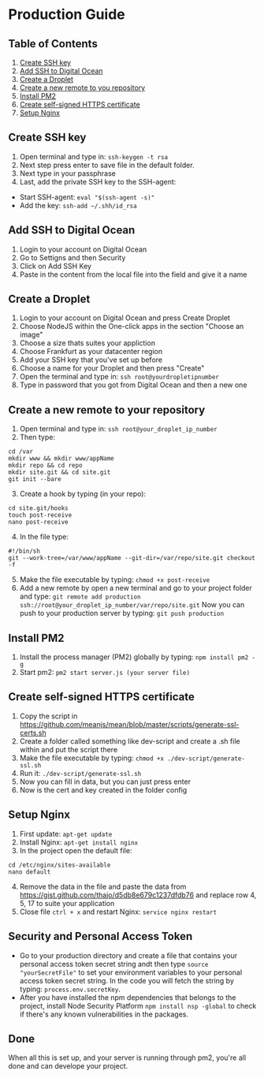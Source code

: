# Production Guide

## Table of Contents
1. [Create SSH key](#sshKey)
2. [Add SSH to Digital Ocean](#sshToDG)
3. [Create a Droplet](#createDroplet)
4. [Create a new remote to you repository](#newRemote)
5. [Install PM2](#pm2)
6. [Create self-signed HTTPS certificate](#https)
7. [Setup Nginx](#nginx)

## Create SSH key <a name="sshKey"></a>
1. Open terminal and type in: `ssh-keygen -t rsa`
2. Next step press enter to save file in the default folder.
3. Next type in your passphrase
4. Last, add the private SSH key to the SSH-agent:
  * Start SSH-agent: `eval "$(ssh-agent -s)"`
  * Add the key: `ssh-add ~/.shh/id_rsa`

## Add SSH to Digital Ocean <a name="sshToDG"></a>
1. Login to your account on Digital Ocean
2. Go to Settigns and then Security
3. Click on Add SSH Key
4. Paste in the content from the local file into the field and give it a name

## Create a Droplet <a name="createDroplet"></a>
1. Login to your account on Digital Ocean and press Create Droplet
2. Choose NodeJS within the One-click apps in the section "Choose an image"
3. Choose a size thats suites your appliction
4. Choose Frankfurt as your datacenter region
5. Add your SSH key that you've set up before
6. Choose a name for your Droplet and then press "Create"
7. Open the terminal and type in: `ssh root@yourdropletipnumber`
8. Type in password that you got from Digital Ocean and then a new one

## Create a new remote to your repository <a name="newRemote"></a>
1. Open terminal and type in: `ssh root@your_droplet_ip_number`
2. Then type:
```
cd /var
mkdir www && mkdir www/appName
mkdir repo && cd repo
mkdir site.git && cd site.git
git init --bare
```
3. Create a hook by typing (in your repo):
```
cd site.git/hooks
touch post-receive
nano post-receive
```
4. In the file type:
```
#!/bin/sh
git --work-tree=/var/www/appName --git-dir=/var/repo/site.git checkout -f
```
5. Make the file executable by typing: `chmod +x post-receive`
6. Add a new remote by open a new terminal and go to your project folder and type:
`git remote add production ssh://root@your_droplet_ip_number/var/repo/site.git`
Now you can push to your production server by typing: `git push production`

## Install PM2 <a name="pm2"></a>
1. Install the process manager (PM2) globally by typing: `npm install pm2 -g`
2. Start pm2: `pm2 start server.js (your server file)`

## Create self-signed HTTPS certificate <a name="https"></a>
1. Copy the script in https://github.com/meanjs/mean/blob/master/scripts/generate-ssl-certs.sh
2. Create a folder called something like dev-script and create a .sh file within and put the script there
3. Make the file executable by typing: `chmod +x ./dev-script/generate-ssl.sh`
4. Run it: `./dev-script/generate-ssl.sh`
5. Now you can fill in data, but you can just press enter
6. Now is the cert and key created in the folder config

## Setup Nginx <a name="nginx"></a>
1. First update: `apt-get update`
2. Install Nginx: `apt-get install nginx`
3. In the project open the default file: 
```
cd /etc/nginx/sites-available
nano default
```
4. Remove the data in the file and paste the data from https://gist.github.com/thajo/d5db8e679c1237dfdb76 and replace row 4, 5, 17 to suite your application
5. Close file `ctrl + x` and restart Nginx: `service nginx restart`

## Security and Personal Access Token
* Go to your production directory and create a file that contains your personal access token secret string andt then type `source "yourSecretFile"` to set your environment variables to your personal access token secret string. In the code you will fetch the string by typing: `process.env.secretKey`.
* After you have installed the npm dependencies that belongs to the project, install Node Security Platform `npm install nsp -global` to check if there's any known vulnerabilities in the packages.

## Done
When all this is set up, and your server is running through pm2, you're all done and can develope your project.